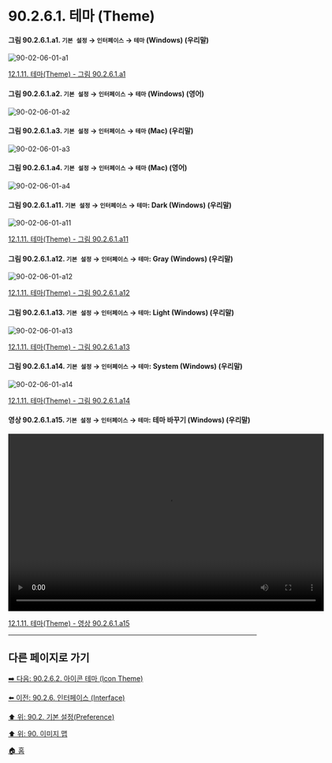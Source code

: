 # 90.2.6.1. 테마 (Theme)

<a id="90-02-06-01-a1"></a>

#### 그림 90.2.6.1.a1. `기본 설정` → `인터페이스` → `테마` (Windows) (우리말)
![90-02-06-01-a1](https://github.com/wonder13662/gimp/assets/15767104/3809ad67-a5d8-4e7d-bb3d-2f7e82d44306)

[12.1.11. 테마(Theme) - 그림 90.2.6.1.a1](./12-01-11-theme.md#90-02-06-01-a1)

<a id="90-02-06-01-a2"></a>

#### 그림 90.2.6.1.a2. `기본 설정` → `인터페이스` → `테마` (Windows) (영어)
![90-02-06-01-a2](https://github.com/wonder13662/gimp/assets/15767104/38478d77-ea5d-43e4-8f31-fcb471060422)

<a id="90-02-06-01-a3"></a>

#### 그림 90.2.6.1.a3. `기본 설정` → `인터페이스` → `테마` (Mac) (우리말)
![90-02-06-01-a3](https://github.com/wonder13662/gimp/assets/15767104/75fea54e-790d-4ac3-a4af-9fa8fcedc8be)

<a id="90-02-06-01-a4"></a>

#### 그림 90.2.6.1.a4. `기본 설정` → `인터페이스` → `테마` (Mac) (영어)
![90-02-06-01-a4](https://github.com/wonder13662/gimp/assets/15767104/5f2f05b4-1008-4e14-a39c-a5dd228b12f2)

<a id="90-02-06-01-a11"></a>

#### 그림 90.2.6.1.a11. `기본 설정` → `인터페이스` → `테마`: Dark (Windows) (우리말)
![90-02-06-01-a11](https://github.com/wonder13662/gimp/assets/15767104/5d5ca050-fd41-4bce-afc7-eb8c3e4e1a55)

[12.1.11. 테마(Theme) - 그림 90.2.6.1.a11](./12-01-11-theme.md#90-02-06-01-a11)

<a id="90-02-06-01-a12"></a>

#### 그림 90.2.6.1.a12. `기본 설정` → `인터페이스` → `테마`: Gray (Windows) (우리말)
![90-02-06-01-a12](https://github.com/wonder13662/gimp/assets/15767104/649d8a55-6a83-4104-8947-54e50a69753f)

[12.1.11. 테마(Theme) - 그림 90.2.6.1.a12](./12-01-11-theme.md#90-02-06-01-a12)

<a id="90-02-06-01-a13"></a>

#### 그림 90.2.6.1.a13. `기본 설정` → `인터페이스` → `테마`: Light (Windows) (우리말)
![90-02-06-01-a13](https://github.com/wonder13662/gimp/assets/15767104/04062d58-9446-447f-8338-237c66d8599b)

[12.1.11. 테마(Theme) - 그림 90.2.6.1.a13](./12-01-11-theme.md#90-02-06-01-a13)

<a id="90-02-06-01-a14"></a>

#### 그림 90.2.6.1.a14. `기본 설정` → `인터페이스` → `테마`: System (Windows) (우리말)
![90-02-06-01-a14](https://github.com/wonder13662/gimp/assets/15767104/bffbaf5c-6aea-4ac2-ade0-d2e4965e8bff)

[12.1.11. 테마(Theme) - 그림 90.2.6.1.a14](./12-01-11-theme.md#90-02-06-01-a14)

<a id="90-02-06-01-a15"></a>

#### 영상 90.2.6.1.a15. `기본 설정` → `인터페이스` → `테마`: 테마 바꾸기 (Windows) (우리말)
<video controls="controls" width="640" height="360"  src="https://github.com/wonder13662/gimp/assets/15767104/8dcc0fad-0d11-48c1-b6c1-77aa21fd6b9d"></video>

[12.1.11. 테마(Theme) - 영상 90.2.6.1.a15](./12-01-11-theme.md#90-02-06-01-a15)

***

## 다른 페이지로 가기

[➡️ 다음: 90.2.6.2. 아이콘 테마 (Icon Theme)](./90-02-06-02-icon-theme.md)

[⬅️ 이전: 90.2.6. 인터페이스 (Interface)](./90-02-06-00-interface.md)

[⬆️ 위: 90.2. 기본 설정(Preference)](./90-02-00-preference.md)

[⬆️ 위: 90. 이미지 맵](./90-00-image-map.md)

[🏠 홈](./00-home.md)
